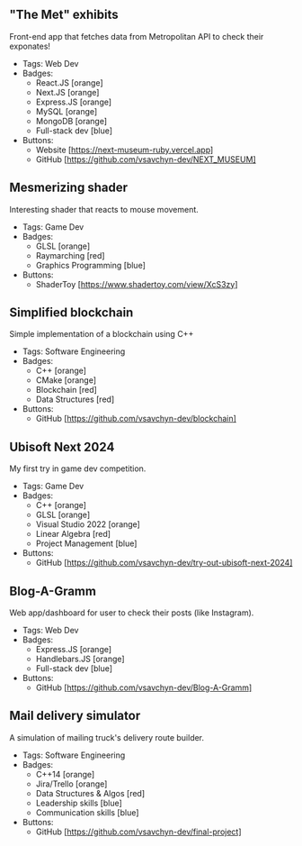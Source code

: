 ## "The Met" exhibits
Front-end app that fetches data from Metropolitan API to check their exponates!
- Tags: Web Dev
- Badges:
  - React.JS [orange]
  - Next.JS [orange]
  - Express.JS [orange]
  - MySQL [orange]
  - MongoDB [orange]
  - Full-stack dev [blue]
- Buttons:
  - Website [https://next-museum-ruby.vercel.app]
  - GitHub  [https://github.com/vsavchyn-dev/NEXT_MUSEUM]

## Mesmerizing shader
Interesting shader that reacts to mouse movement.
- Tags: Game Dev
- Badges:
  - GLSL [orange]
  - Raymarching [red]
  - Graphics Programming [blue]
- Buttons:
  - ShaderToy [https://www.shadertoy.com/view/XcS3zy]

## Simplified blockchain
Simple implementation of a blockchain using C++
- Tags: Software Engineering
- Badges:
  - C++ [orange]
  - CMake [orange]
  - Blockchain [red]
  - Data Structures [red]
- Buttons:
  - GitHub [https://github.com/vsavchyn-dev/blockchain]

## Ubisoft Next 2024
My first try in game dev competition. 
- Tags: Game Dev
- Badges:
  - C++ [orange]
  - GLSL [orange]
  - Visual Studio 2022 [orange]
  - Linear Algebra [red]
  - Project Management [blue]
- Buttons:
  - GitHub [https://github.com/vsavchyn-dev/try-out-ubisoft-next-2024]

## Blog-A-Gramm
Web app/dashboard for user to check their posts (like Instagram).
- Tags: Web Dev
- Badges:
  - Express.JS [orange]
  - Handlebars.JS [orange]
  - Full-stack dev [blue]
- Buttons:
  - GitHub [https://github.com/vsavchyn-dev/Blog-A-Gramm]

## Mail delivery simulator
A simulation of mailing truck's delivery route builder.
- Tags: Software Engineering
- Badges:
  - C++14 [orange]
  - Jira/Trello [orange]
  - Data Structures & Algos [red]
  - Leadership skills [blue]
  - Communication skills [blue]
- Buttons:
  - GitHub [https://github.com/vsavchyn-dev/final-project]
